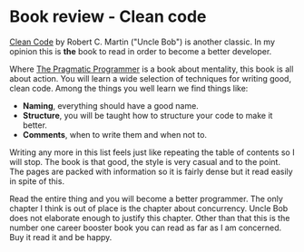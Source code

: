 <!--books,programming,reviews-->
# Book review - Clean code

[Clean Code](http://www.amazon.com/Clean-Code-Handbook-Software-Craftsmanship/dp/0132350882/ref=sr_1_1) by
Robert C. Martin ("Uncle Bob") is another classic. In my opinion this is **the** book to read in order to become
a better developer.

Where [The Pragmatic Programmer](http://filimon-danopoulos.github.io/posts/2015-05-29_Book-Review-The-Pragmatic-Programmer.html) is
a book about mentality, this book is all about action. You will learn a wide selection of techniques
for writing good, clean code. Among the things you well learn we find things like:

* **Naming**, everything should have a good name.
* **Structure**, you will be taught how to structure your code to make it better.
* **Comments**, when to write them and when not to.

Writing any more in this list feels just like repeating the table of contents so I will stop.
The book is that good, the style is very casual and to the point. The pages are packed
with information so it is fairly dense but it read easily in spite of this.

Read the entire thing and you will become a better programmer. The only chapter I think
is out of place is the chapter about concurrency. Uncle Bob does not elaborate enough to
justify this chapter. Other than that this is the number one career booster book you can read as far as I 
am concerned. Buy it read it and be happy.
